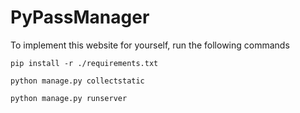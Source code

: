 # PyPassManager


To implement this website for yourself, run the following commands

<code>pip install -r ./requirements.txt</code>

<code>python manage.py collectstatic</code>

<code>python manage.py runserver</code>
